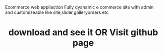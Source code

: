 Ecommerce web appliaction 
Fully dyanamic e commerce site with admin and customizeable like site,slider,galleryorders etc


<h1 style="text-align:center">download and see it OR Visit github page</h1>
